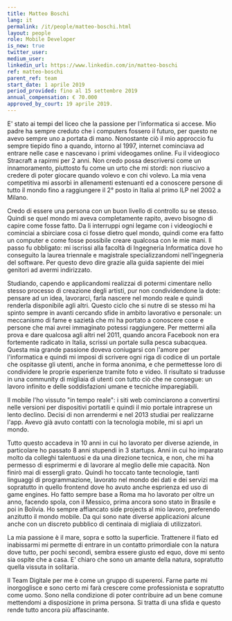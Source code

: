 ```yaml
---
title: Matteo Boschi
lang: it
permalink: /it/people/matteo-boschi.html
layout: people
role: Mobile Developer
is_new: true
twitter_user:
medium_user:
linkedin_url: https://www.linkedin.com/in/matteo-boschi
ref: matteo-boschi
parent_ref: team
start_date: 1 aprile 2019
period_provided: fino al 15 settembre 2019
annual_compensation: € 70.000
approved_by_court: 19 aprile 2019.
---
```


E' stato ai tempi del liceo che la passione per l'informatica si accese. Mio padre ha sempre creduto che i computers fossero il futuro, per questo ne avevo sempre uno a portata di mano. Nonostante ciò il mio approccio fu sempre tiepido fino a quando, intorno al 1997, internet cominciava ad entrare nelle case e nascevano i primi videogames online. Fu il videogioco Stracraft a rapirmi per 2 anni. Non credo possa descriversi come un innamoramento, piuttosto fu come un urto che mi stordì: non riuscivo a credere di poter giocare quando volevo e con chi volevo. La mia vena competitiva mi assorbì in allenamenti estenuanti ed a conoscere persone di tutto il mondo fino a raggiungere il 2° posto in Italia al primo ILP nel 2002 a Milano.

Credo di essere una persona con un buon livello di controllo su se stesso. Quindi se quel mondo mi aveva completamente rapito, avevo bisogno di capire come fosse fatto. Da li interruppi ogni legame con i videogiochi e cominciai a sbirciare cosa ci fosse dietro quel mondo, quindi come era fatto un computer e come fosse possibile creare qualcosa con le mie mani. Il passo fu obbligato: mi iscrissi alla facoltà di Ingegneria Informatica dove ho conseguito la laurea triennale e magistrale specializzandomi nell'ingegneria del software. Per questo devo dire grazie alla guida sapiente dei miei genitori ad avermi indirizzato.

Studiando, capendo e applicandomi realizzai di potermi cimentare nello stesso processo di creazione degli artisti, pur non condividendone la dote: pensare ad un idea, lavorarci, farla nascere nel mondo reale e quindi renderla disponibile agli altri. Questo ciclo che si nutre di se stesso mi ha spinto sempre in avanti cercando sfide in ambito lavorativo e personale: un meccanismo di fame e sazietà che mi ha portato a conoscere cose e persone che mai avrei immaginato potessi raggiungere. Per mettermi alla prova e dare qualcosa agli altri nel 2011, quando ancora Facebook non era fortemente radicato in Italia, scrissi un portale sulla pesca subacquea. Questa mia grande passione doveva coniugarsi con l'amore per l'informatica e quindi mi imposi di scrivere ogni riga di codice di un portale che ospitasse gli utenti, anche in forma anonima, e che permettesse loro di condividere le proprie esperienze tramite foto e video. Il risultato si tradusse in una community di migliaia di utenti con tutto ciò che ne consegue: un lavoro infinito e delle soddisfazioni umane e tecniche imparegiabili.

Il mobile l'ho vissuto "in tempo reale": i siti web cominciarono a convertirsi nelle versioni per dispositivi portatili e quindi il mio portale intraprese un lento declino. Decisi di non arrendermi e nel 2013 studiai per realizzarne l'app. Avevo già avuto contatti con la tecnologia mobile, mi si aprì un mondo.

Tutto questo accadeva in 10 anni in cui ho lavorato per diverse aziende, in particolare ho passato 8 anni stupendi in 3 startups. Anni in cui ho imparato molto da colleghi talentuosi e da una direzione tecnica, e non, che mi ha permesso di esprimermi e di lavorare al meglio delle mie capacità. Non finirò mai di essergli grato. Quindi ho toccato tante tecnologie, tanti linguaggi di programmazione, lavorato nel mondo dei dati e dei servizi ma sopratutto in quello frontend dove ho avuto anche esprienza ed uso di game engines. Ho fatto sempre base a Roma ma ho lavorato per oltre un anno, facendo spola, con il Messico, prima ancora sono stato in Brasile e poi in Bolivia. Ho sempre affiancato side projects al mio lavoro, preferendo anzitutto il mondo mobile. Da qui sono nate diverse applicazioni alcune anche con un discreto pubblico di centinaia di migliaia di utilizzatori.

La mia passione è il mare, sopra e sotto la superficie. Trattenere il fiato ed inabissarmi mi permette di entrare in un contatto primordiale con la natura dove tutto, per pochi secondi, sembra essere giusto ed equo, dove mi sento sia ospite che a casa. E' chiaro che sono un amante della natura, sopratutto quella vissuta in solitaria.

Il Team Digitale per me è come un gruppo di supereroi. Farne parte mi inorgoglisce e sono certo mi farà crescere come professionista e sopratutto come uomo. Sono nella condizione di poter contribuire ad un bene comune mettendomi a disposizione in prima persona. Si tratta di una sfida e questo rende tutto ancora più affascinante.
